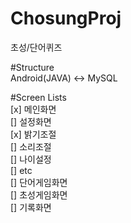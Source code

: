 # ChosungProj <br>
초성/단어퀴즈

#Structure  <br>
Android(JAVA) <-> MySQL <br>

#Screen Lists <br>
[x] 메인화면 <br>
[] 설정화면 <br>
  [x] 밝기조절  <br>
  [] 소리조절 <br>
  [] 나이설정 <br>
  [] etc <br>
[] 단어게임화면 <br>
[] 초성게임화면 <br>
[] 기록화면 <br>



